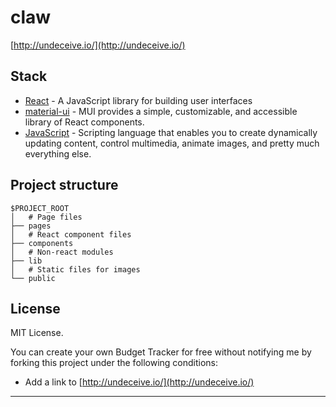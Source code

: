 # claw

[http://undeceive.io/](http://undeceive.io/)

## Stack

- [React](https://reactjs.org/) - A JavaScript library for building user interfaces
- [material-ui](https://mui.com/material-ui/) - MUI provides a simple, customizable, and accessible library of React components.
- [JavaScript](https://www.javascript.com/) - Scripting language that enables you to create dynamically updating content, control multimedia, animate images, and pretty much everything else.


## Project structure

```
$PROJECT_ROOT
│   # Page files
├── pages
│   # React component files
├── components
│   # Non-react modules
├── lib
│   # Static files for images
└── public
```

## License

MIT License.

You can create your own Budget Tracker for free without notifying me by forking this project under the following conditions:

- Add a link to [http://undeceive.io/](http://undeceive.io/)

---
